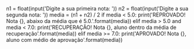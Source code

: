 n1 = float(input('Digite a sua primeira nota: '))
n2 = float(input('Digite a sua segunda nota: '))
media = (n1 + n2) / 2
if media < 5.0:
    print('REPROVADO! Nota {}, abaixo da média que é 5.0.'.format(media))
elif media > 5.0 and media < 7.0:
    print('RECUPERAÇÃO! Nota {}, aluno dentro da média de recuperação'.format(media))
elif media >= 7.0:
    print('APROVADO! Nota {}, aluno com médio de aprovação'.format(media))
